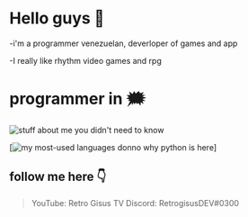 # Hello guys 👋
-i'm a programmer venezuelan, deverloper of games and app

-I really like rhythm video games and rpg

# programmer in 🗯️

![stuff about me you didn't need to know](https://github-readme-stats.vercel.app/api?username=RetrogisusDEV&theme=merko&show_icons=true)

[![my most-used languages donno why python is here](https://github-readme-stats.vercel.app/api/top-langs/?username=RetrogisusDEV&langs_count=6&layout=compact&theme=merko)]

## follow me here 👇

> YouTube: Retro Gisus TV
> Discord: RetrogisusDEV#0300



